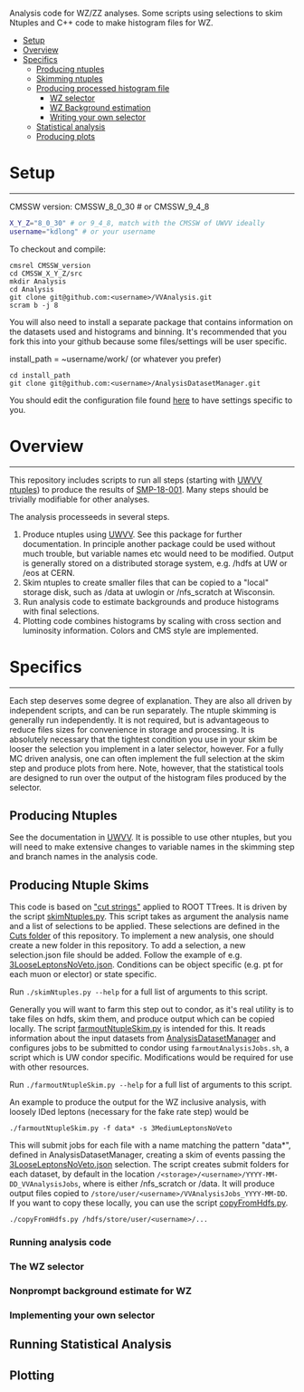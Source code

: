 Analysis code for WZ/ZZ analyses. Some scripts using selections to skim Ntuples and C++ code to make histogram files for WZ.

+ [Setup](#setup)
+ [Overview](#overview)
+ [Specifics](#overview)
    + [Producing ntuples](#producing-ntuples)
    + [Skimming ntuples](#producing-ntuple-skims)
    + [Producing processed histogram file](#running-analysis-code)
        + [WZ selector](#the-wz-selector)
        + [WZ Background estimation](#nonprompt-background-estimate-for-wz)
        + [Writing your own selector](#implementing-your-own-selector)
    + [Statistical analysis](#running-statistical-analysis)
    + [Producing plots](#plotting)
    

# Setup
-----------
CMSSW version: CMSSW_8_0_30 # or CMSSW_9_4_8
```bash
X_Y_Z="8_0_30" # or 9_4_8, match with the CMSSW of UWVV ideally
username="kdlong" # or your username
```

To checkout and compile:

```console
cmsrel CMSSW_version
cd CMSSW_X_Y_Z/src
mkdir Analysis
cd Analysis
git clone git@github.com:<username>/VVAnalysis.git
scram b -j 8
```

You will also need to install a separate package that contains information on the datasets used and histograms and binning. It's recommended that you fork this into your github because some files/settings will be user specific.

install_path = ~username/work/ (or whatever you prefer)

```console
cd install_path
git clone git@github.com:<username>/AnalysisDatasetManager.git
```

You should edit the configuration file found [here](../master/Templates/config) to have settings specific to you. 

# Overview
-----------
This repository includes scripts to run all steps (starting with [UWVV ntuples](https://github.com/uwcms/UWVV])) to produce the results of [SMP-18-001](http://cms.cern.ch/iCMS/analysisadmin/cadilines?line=SMP-18-001). Many steps should be trivially modifiable for other analyses. 

The analysis processeeds in several steps.

1. Produce ntuples using [UWVV](https://github.com/uwcms/UWVV]). See this package for further documentation. In principle another package could be used without much trouble, but variable names etc would need to be modified. Output is generally stored on a distributed storage system, e.g. /hdfs at UW or /eos at CERN.
2. Skim ntuples to create smaller files that can be copied to a "local" storage disk, such as /data at uwlogin or /nfs_scratch at Wisconsin.
3. Run analysis code to estimate backgrounds and produce histograms with final selections.
4. Plotting code combines histograms by scaling with cross section and luminosity information. Colors and CMS style are implemented.

# Specifics
-----------
Each step deserves some degree of explanation. They are also all driven by independent scripts, and can be run separately. The ntuple skimming is generally run independently. It is not required, but is advantageous to reduce files sizes for convenience in storage and processing. It is absolutely necessary that the tightest condition you use in your skim be looser the selection you implement in a later selector, however. For a fully MC driven analysis, one can often implement the full selection at the skim step and produce plots from here. Note, however, that the statistical tools are designed to run over the output of the histogram files produced by the selector.

## Producing Ntuples

See the documentation in [UWVV](https://github.com/uwcms/UWVV]). It is possible to use other ntuples, but you will need to make extensive changes to variable names in the skimming step and branch names in the analysis code.

## Producing Ntuple Skims

This code is based on ["cut strings"](https://root.cern.ch/doc/v608/classTCut.html) applied to ROOT TTrees. It is driven by the script [skimNtuples.py](skimNtuples.py). This script takes as argument the analysis name and a list of selections to be applied. These selections are defined in the [Cuts folder](Cuts) of this repository. To implement a new analysis, one should create a new folder in this repository. To add a selection, a new selection.json file should be added. Follow the example of e.g. [3LooseLeptonsNoVeto.json](Cuts/WZxsec2016/3LooseLeptonsNoVeto.json). Conditions can be object specific (e.g. pt for each muon or elector) or state specific.

Run ```./skimNtuples.py --help``` for a full list of arguments to this script.

Generally you will want to farm this step out to condor, as it's real utility is to take files on hdfs, skim them, and produce output which can be copied locally. The script [farmoutNtupleSkim.py](farmoutNtupleSkim.py) is intended for this. It reads information about the input datasets from [AnalysisDatasetManager](https://github.com/kdlong/AnalysisDatasetManager) and configures jobs to be submitted to condor using ```farmoutAnalysisJobs.sh```, a script which is UW condor specific. Modifications would be required for use with other resources.

Run ```./farmoutNtupleSkim.py --help``` for a full list of arguments to this script.

An example to produce the output for the WZ inclusive analysis, with loosely IDed leptons (necessary for the fake rate step) would be

```./farmoutNtupleSkim.py -f data* -s 3MediumLeptonsNoVeto```

This will submit jobs for each file with a name matching the pattern "data*", defined in AnalysisDatasetManager, creating a skim of events passing the [3LooseLeptonsNoVeto.json](Cuts/WZxsec2016/3LooseLeptonsNoVeto.json) selection. The script creates submit folders for each dataset, by default in the location ```/<storage>/<username>/YYYY-MM-DD_VVAnalysisJobs```, where <storage> is either /nfs_scratch or /data. It will produce output files copied to ```/store/user/<username>/VVAnalysisJobs_YYYY-MM-DD```. If you want to copy these locally, you can use the script [copyFromHdfs.py](https://github.com/kdlong/AnalysisDatasetManager/blob/master/copyFromHdfs.py).
  
```./copyFromHdfs.py /hdfs/store/user/<username>/...```

### Running analysis code

### The WZ selector

### Nonprompt background estimate for WZ

### Implementing your own selector

## Running Statistical Analysis 

## Plotting

